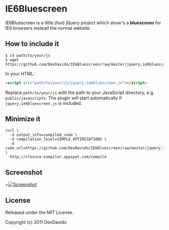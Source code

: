 IE6Bluescreen
====================================

IE6Bluescreen is a little (fun) jQuery project which show's a **bluescreen** for IE6 browsers instead the normal website.

How to include it
----------

```
$ cd path/to/your/js
$ wget https://github.com/DevDavido/IE6Bluescreen/raw/master/jquery.ie6bluescreen.js
```

In your HTML:

```html
<script src="path/to/your/js/jquery.ie6bluescreen.js"></script>
```

Replace `path/to/your/js` with the path to your JavaScript directory, e.g. `public/javascripts`.
The plugin will start automatically if `jquery.ie6bluescreen.js` is included.


Minimize it
----------

```
curl \
  -d output_info=compiled_code \
  -d compilation_level=SIMPLE_OPTIMIZATIONS \
  -d code_url=https://github.com/DevDavido/IE6Bluescreen/raw/master/jquery.ie6bluescreen.js \
  http://closure-compiler.appspot.com/compile
```


Screenshot
----------

+[![Screenshot](http://img585.imageshack.us/img585/836/screenshotie6bluescreen.png)](http://img585.imageshack.us/img585/836/screenshotie6bluescreen.png)


License
-------
Released under the MIT License.

Copyright (c) 2011 DevDavido